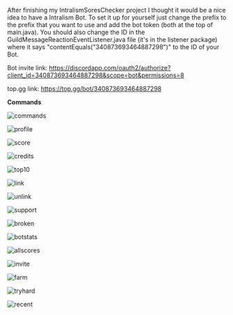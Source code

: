 After finishing my IntralismSoresChecker project I thought it would be a nice idea to have a Intralism Bot. To set it up for yourself just change the prefix to the prefix that you want to use and add the bot token (both at the top of main.java). You should also change the ID in the GuildMessageReactionEventListener.java file (it's in the listener package) where it says "contentEquals("340873693464887298")" to the ID of your Bot.  

Bot invite link: https://discordapp.com/oauth2/authorize?client_id=340873693464887298&scope=bot&permissions=8

top.gg link: https://top.gg/bot/340873693464887298

**Commands**

![commands](https://i.imgur.com/d4xRzoy.png)

![profile](https://i.imgur.com/WZsY7p0.png)

![score](https://i.imgur.com/VD1ZWWm.png)

![credits](https://i.imgur.com/C6i4kXQ.png)

![top10](https://i.imgur.com/AwK5YpN.png)

![link](https://i.imgur.com/v9t9hzn.png)

![unlink](https://i.imgur.com/h4yNyaP.png)

![support](https://i.imgur.com/6qcQDBb.png)

![broken](https://i.imgur.com/4VWeuOF.png)

![botstats](https://i.imgur.com/rwllNx4.png)

![allscores](https://i.imgur.com/FoJWORc.png)

![invite](https://i.imgur.com/jtE1oEz.png)

![farm](https://i.imgur.com/HW6UyMM.png)

![tryhard](https://i.imgur.com/Xj5ahaE.png)

![recent](https://i.imgur.com/RZuMU0l.png)